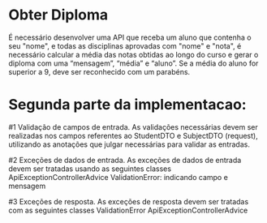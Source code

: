 # Obter Diploma

É necessário desenvolver uma API que receba um aluno que contenha o seu "nome",
e todas as disciplinas aprovadas com "nome" e "nota", é necessário calcular a média
das notas obtidas ao longo do curso e gerar o diploma com uma “mensagem”,
“média” e “aluno”.
Se a média do aluno for superior a 9, deve ser reconhecido com um parabéns.

# Segunda parte da implementacao:

#1
Validação de campos de entrada.
As validações necessárias devem ser realizadas nos campos referentes ao
StudentDTO e SubjectDTO (request), utilizando as anotações que julgar
necessárias para validar as entradas.

#2
Exceções de dados de entrada.
As exceções de dados de entrada devem ser tratadas usando as seguintes classes
ApiExceptionControllerAdvice
ValidationError: indicando campo e mensagem

#3
Exceções de resposta.
As exceções de resposta devem ser tratadas com as seguintes classes
ValidationError
ApiExceptionControllerAdvice